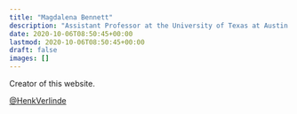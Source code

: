 ```yaml
---
title: "Magdalena Bennett"
description: "Assistant Professor at the University of Texas at Austin and #rstats enthusiast"
date: 2020-10-06T08:50:45+00:00
lastmod: 2020-10-06T08:50:45+00:00
draft: false
images: []
---
```


Creator of this website.

[@HenkVerlinde](https://twitter.com/maibennett)
